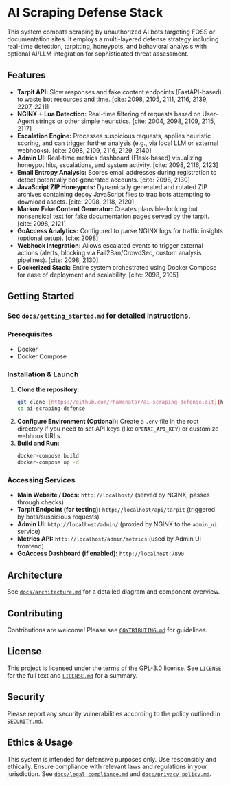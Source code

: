# AI Scraping Defense Stack

This system combats scraping by unauthorized AI bots targeting FOSS or documentation sites. It employs a multi-layered defense strategy including real-time detection, tarpitting, honeypots, and behavioral analysis with optional AI/LLM integration for sophisticated threat assessment.

## Features

- **Tarpit API:** Slow responses and fake content endpoints (FastAPI-based) to waste bot resources and time. [cite: 2098, 2105, 2111, 2116, 2139, 2207, 2211]
- **NGINX + Lua Detection:** Real-time filtering of requests based on User-Agent strings or other simple heuristics. [cite: 2004, 2098, 2109, 2115, 2117]
- **Escalation Engine:** Processes suspicious requests, applies heuristic scoring, and can trigger further analysis (e.g., via local LLM or external webhooks). [cite: 2098, 2109, 2116, 2129, 2140]
- **Admin UI:** Real-time metrics dashboard (Flask-based) visualizing honeypot hits, escalations, and system activity. [cite: 2098, 2116, 2123]
- **Email Entropy Analysis:** Scores email addresses during registration to detect potentially bot-generated accounts. [cite: 2098, 2130]
- **JavaScript ZIP Honeypots:** Dynamically generated and rotated ZIP archives containing decoy JavaScript files to trap bots attempting to download assets. [cite: 2098, 2118, 2120]
- **Markov Fake Content Generator:** Creates plausible-looking but nonsensical text for fake documentation pages served by the tarpit. [cite: 2098, 2121]
- **GoAccess Analytics:** Configured to parse NGINX logs for traffic insights (optional setup). [cite: 2098]
- **Webhook Integration:** Allows escalated events to trigger external actions (alerts, blocking via Fail2Ban/CrowdSec, custom analysis pipelines). [cite: 2098, 2130]
- **Dockerized Stack:** Entire system orchestrated using Docker Compose for ease of deployment and scalability. [cite: 2098, 2105]

## Getting Started

### See [`docs/getting_started.md`](docs/getting_started.md) for detailed instructions.

### Prerequisites

- Docker
- Docker Compose

### Installation & Launch

1.  **Clone the repository:**
    ```bash
    git clone [https://github.com/rhamenator/ai-scraping-defense.git](https://github.com/rhamenator/ai-scraping-defense.git)
    cd ai-scraping-defense
    ```
2.  **Configure Environment (Optional):**
    Create a `.env` file in the root directory if you need to set API keys (like `OPENAI_API_KEY`) or customize webhook URLs.
3.  **Build and Run:**
    ```bash
    docker-compose build
    docker-compose up -d
    ```

### Accessing Services

- **Main Website / Docs:** `http://localhost/` (served by NGINX, passes through checks)
- **Tarpit Endpoint (for testing):** `http://localhost/api/tarpit` (triggered by bots/suspicious requests)
- **Admin UI:** `http://localhost/admin/` (proxied by NGINX to the `admin_ui` service)
- **Metrics API:** `http://localhost/admin/metrics` (used by Admin UI frontend)
- **GoAccess Dashboard (if enabled):** `http://localhost:7890`

## Architecture

See [`docs/architecture.md`](docs/architecture.md) for a detailed diagram and component overview.

## Contributing

Contributions are welcome! Please see [`CONTRIBUTING.md`](CONTRIBUTING.md) for guidelines.

## License

This project is licensed under the terms of the GPL-3.0 license. See [`LICENSE`](LICENSE) for the full text and [`LICENSE.md`](LICENSE.md) for a summary.

## Security

Please report any security vulnerabilities according to the policy outlined in [`SECURITY.md`](SECURITY.md).

## Ethics & Usage

This system is intended for defensive purposes only. Use responsibly and ethically. Ensure compliance with relevant laws and regulations in your jurisdiction. See [`docs/legal_compliance.md`](docs/legal_compliance.md) and [`docs/privacy_policy.md`](docs/privacy_policy.md).
